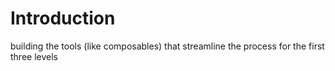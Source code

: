 # Introduction
building the tools (like composables) that streamline the process for the first three levels
